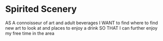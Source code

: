 # Spirited Scenery

AS A connoisseur of art and adult beverages
I WANT to find where to find new art to look at and places to enjoy a drink
SO THAT I can further enjoy my free time in the area
